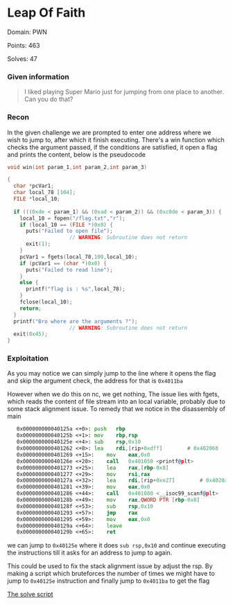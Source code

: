 # Leap Of Faith

Domain: PWN

Points: 463

Solves: 47

### Given information

> I liked playing Super Mario just for jumping from one place to another. Can you do that?

### Recon

In the given challenge we are prompted to enter one address where we wish to jump to, after which it finish executing.
There's a win function which checks the argument passed, if the conditions are satisfied, it open a flag and prints the content, below is the pseudocode

```c
void win(int param_1,int param_2,int param_3)

{
  char *pcVar1;
  char local_78 [104];
  FILE *local_10;
  
  if (((0xde < param_1) && (0xad < param_2)) && (0xc0de < param_3)) {
    local_10 = fopen("/flag.txt","r");
    if (local_10 == (FILE *)0x0) {
      puts("Failed to open file");
                    // WARNING: Subroutine does not return
      exit(1);
    }
    pcVar1 = fgets(local_78,100,local_10);
    if (pcVar1 == (char *)0x0) {
      puts("Failed to read line");
    }
    else {
      printf("flag is : %s",local_78);
    }
    fclose(local_10);
    return;
  }
  printf("Bro where are the arguments ?");
                    // WARNING: Subroutine does not return
  exit(0x45);
}
```

### Exploitation

As you may notice we can simply jump to the line where it opens the flag and skip the argument check, the address for that is `0x4011ba`

However when we do this on nc, we get nothing, The issue lies with fgets, which reads the content of file stream into an local variable, probably due to some stack alignment issue.
To remedy that we notice in the disassembly of main

```asm
   0x000000000040125a <+0>:	push   rbp
   0x000000000040125b <+1>:	mov    rbp,rsp
   0x000000000040125e <+4>:	sub    rsp,0x10
   0x0000000000401262 <+8>:	lea    rdi,[rip+0xdff]        # 0x402068
   0x0000000000401269 <+15>:	mov    eax,0x0
   0x000000000040126e <+20>:	call   0x401050 <printf@plt>
   0x0000000000401273 <+25>:	lea    rax,[rbp-0x8]
   0x0000000000401277 <+29>:	mov    rsi,rax
   0x000000000040127a <+32>:	lea    rdi,[rip+0xe27]        # 0x4020a8
   0x0000000000401281 <+39>:	mov    eax,0x0
   0x0000000000401286 <+44>:	call   0x401080 <__isoc99_scanf@plt>
   0x000000000040128b <+49>:	mov    rax,QWORD PTR [rbp-0x8]
   0x000000000040128f <+53>:	sub    rsp,0x10
   0x0000000000401293 <+57>:	jmp    rax
   0x0000000000401295 <+59>:	mov    eax,0x0
   0x000000000040129a <+64>:	leave
   0x000000000040129b <+65>:	ret
```

we can jump to `0x40125e` where it does `sub rsp,0x10` and continue executing the instructions till it asks for an address to jump to again.

This could be used to fix the stack alignment issue by adjust the rsp.
By making a script which bruteforces the number of times we might have to jump to `0x40125e` instruction and finally jump to `0x4011ba` to get the flag

[The solve script](solve.py)

 

